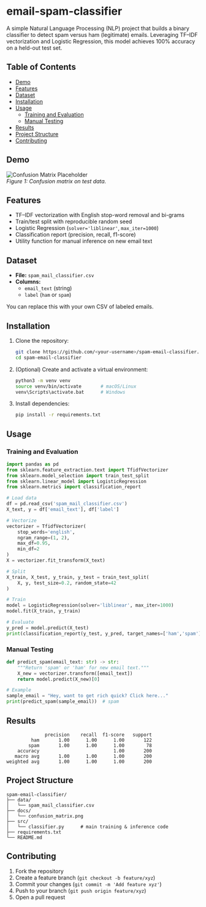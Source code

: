 # email-spam-classifier

A simple Natural Language Processing (NLP) project that builds a binary classifier to detect spam versus ham (legitimate) emails. Leveraging TF–IDF vectorization and Logistic Regression, this model achieves 100% accuracy on a held-out test set.

## Table of Contents

- [Demo](#demo)  
- [Features](#features)  
- [Dataset](#dataset)  
- [Installation](#installation)  
- [Usage](#usage)  
  - [Training and Evaluation](#training-and-evaluation)  
  - [Manual Testing](#manual-testing)  
- [Results](#results)  
- [Project Structure](#project-structure)  
- [Contributing](#contributing)  

## Demo

![Confusion Matrix Placeholder](docs/confusion_matrix.png)  
*Figure 1: Confusion matrix on test data.*

## Features

- TF–IDF vectorization with English stop-word removal and bi-grams  
- Train/test split with reproducible random seed  
- Logistic Regression (`solver='liblinear'`, `max_iter=1000`)  
- Classification report (precision, recall, f1-score)  
- Utility function for manual inference on new email text  

## Dataset

- **File:** `spam_mail_classifier.csv`  
- **Columns:**  
  - `email_text` (string)  
  - `label` (`ham` or `spam`)  

You can replace this with your own CSV of labeled emails.

## Installation

1. Clone the repository:  
   ```bash
   git clone https://github.com/<your-username>/spam-email-classifier.git
   cd spam-email-classifier


2. (Optional) Create and activate a virtual environment:

   ```bash
   python3 -m venv venv
   source venv/bin/activate       # macOS/Linux
   venv\Scripts\activate.bat      # Windows
   ```
3. Install dependencies:

   ```bash
   pip install -r requirements.txt
   ```

## Usage

### Training and Evaluation

```python
import pandas as pd
from sklearn.feature_extraction.text import TfidfVectorizer
from sklearn.model_selection import train_test_split
from sklearn.linear_model import LogisticRegression
from sklearn.metrics import classification_report

# Load data
df = pd.read_csv('spam_mail_classifier.csv')
X_text, y = df['email_text'], df['label']

# Vectorize
vectorizer = TfidfVectorizer(
    stop_words='english',
    ngram_range=(1, 2),
    max_df=0.95,
    min_df=2
)
X = vectorizer.fit_transform(X_text)

# Split
X_train, X_test, y_train, y_test = train_test_split(
    X, y, test_size=0.2, random_state=42
)

# Train
model = LogisticRegression(solver='liblinear', max_iter=1000)
model.fit(X_train, y_train)

# Evaluate
y_pred = model.predict(X_test)
print(classification_report(y_test, y_pred, target_names=['ham','spam']))
```

### Manual Testing

```python
def predict_spam(email_text: str) -> str:
    """Return 'spam' or 'ham' for new email text."""
    X_new = vectorizer.transform([email_text])
    return model.predict(X_new)[0]

# Example
sample_email = "Hey, want to get rich quick? Click here..."
print(predict_spam(sample_email))  # spam
```

## Results

```text
              precision    recall  f1-score   support
         ham       1.00      1.00      1.00       122
        spam       1.00      1.00      1.00        78
    accuracy                           1.00       200
   macro avg       1.00      1.00      1.00       200
weighted avg       1.00      1.00      1.00       200
```

## Project Structure

```
spam-email-classifier/
├── data/
│   └── spam_mail_classifier.csv
├── docs/
│   └── confusion_matrix.png
├── src/
│   └── classifier.py      # main training & inference code
├── requirements.txt
└── README.md
```

## Contributing

1. Fork the repository
2. Create a feature branch (`git checkout -b feature/xyz`)
3. Commit your changes (`git commit -m 'Add feature xyz'`)
4. Push to your branch (`git push origin feature/xyz`)
5. Open a pull request

```
```

